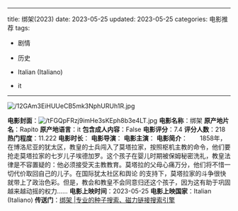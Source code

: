 
---
title: 绑架(2023)
date: 2023-05-25
updated: 2023-05-25
categories: 电影推荐
tags:

- 剧情
- 历史

- Italian (Italiano)
- it
---

<img src="https://image.tmdb.org/t/p/original/12GAm3EiHUUeCB5mk3NphURUh1R.jpg" alt="/12GAm3EiHUUeCB5mk3NphURUh1R.jpg" title="/12GAm3EiHUUeCB5mk3NphURUh1R.jpg">

**电影封面**：<img src="https://image.tmdb.org/t/p/w200/tFGQpFRzj9imHe3sKEph8b3e4LT.jpg" alt="/tFGQpFRzj9imHe3sKEph8b3e4LT.jpg" title="/tFGQpFRzj9imHe3sKEph8b3e4LT.jpg">
**电影名称**：绑架
**原产地片名**：Rapito
**原产地语言**：it
**包含成人内容**：False
**电影评分**：7.4
**评分人数**：218
**热门程度**：11.222
**电影时长**：
**电影导演**：
**电影主演**：
**电影简介**：　　1858年，在博洛尼亚的犹太区，教皇的士兵闯入了莫塔拉家，按照枢机主教的命令，他们要抢走莫塔拉家的七岁儿子埃德加罗。这个孩子在婴儿时期被保姆秘密洗礼，教皇法律是不容置疑的：他必须接受天主教教育。莫塔拉的父母心痛万分，他们将不惜一切代价取回自己的儿子。在国际犹太社区和舆论 的支持下，莫塔拉家的斗争很快就带上了政治色彩。但是，教会和教皇不会同意归还这个孩子，因为这有助于巩固越来越动摇的权力……
**电影上映时间**：2023-05-25
**电影上映国家**：Italian (Italiano)
**传送门**：[绑架 |专业的种子搜索、磁力链接搜索引擎](https://movie.amd794.com:2083/?search=Rapito&ordering=&mode=match_phrase&page_size=10&page=1)

